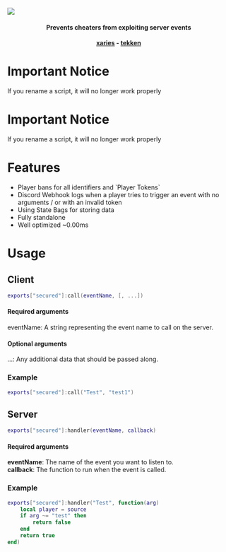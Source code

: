 <br>
<img align='center' src='https://cdn.discordapp.com/attachments/882573745913479228/1009950600227729459/unknown.png?size=4096'>

<h4 align='center'>Prevents cheaters from exploiting server events</h4>
<p align='center'><b><a href='https://github.com/xariesnull'>xaries</a> - <a href='https://github.com/tekkenkkk'>tekken</a></b></p>

<h1>Important Notice</h1>
If you rename a script, it will no longer work properly

<h1>Important Notice</h1>
If you rename a script, it will no longer work properly

<h1>Features</h1>
<ul>
  <li>Player bans for all identifiers and `Player Tokens`</li>
  <li>Discord Webhook logs when a player tries to trigger an event with no arguments / or with an invalid token</li>
  <li>Using State Bags for storing data</li>
  <li>Fully standalone</li>
  <li>Well optimized ~0.00ms</li>
</ul>

<h1>Usage</h1>

<h2>Client</h2>

```lua
exports["secured"]:call(eventName, [, ...])
```

<h4>Required arguments</h4>
eventName: A string representing the event name to call on the server.

<h4>Optional arguments</h4>
...: Any additional data that should be passed along.

<h3>Example</h3>

```lua
exports["secured"]:call("Test", "test1")
```

<h2>Server</h2>

```lua
exports["secured"]:handler(eventName, callback)
```

<h4>Required arguments</h4>
<b>eventName</b>: The name of the event you want to listen to.
<br>
<b>callback</b>: The function to run when the event is called.

<h3>Example</h3>

```lua
exports["secured"]:handler("Test", function(arg)
    local player = source
    if arg ~= "test" then
        return false
    end
    return true
end)
```
